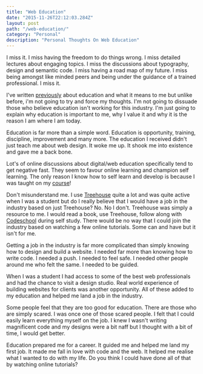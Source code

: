 ```yaml
---
title: "Web Education"
date: "2015-11-26T22:12:03.284Z"
layout: post
path: "/web-education/"
category: "Personal"
description: "Personal Thoughts On Web Education"
---
```


I miss it. I miss having the freedom to do things wrong. I miss detailed lectures about engaging topics. I miss the discussions about typography, design and semantic code. I miss having a road map of my future. I miss being amongst like minded peers and being under the guidance of a trained professional. I miss it.

I've written [previously](http://boagworld.com/reviews/web-design-education-from-the-students-perspective/) about education and what it means to me but unlike before, i'm not going to try and force my thoughts. I'm not going to dissuade those who believe education isn't working for this industry. I'm just going to explain why education is important to me, why I value it and why it is the reason I am where I am today.

Education is far more than a simple word. Education is opportunity, training, discipline, improvement and many more. The education I received didn't just teach me about web design. It woke me up. It shook me into existence and gave me a back bone.

Lot's of online discussions about digital/web education specifically tend to get negative fast. They seem to favour online learning and champion self learning. The only reason I know how to self learn and develop is because I was taught on my [course](http://www.learntheweb.co.uk/)!

Don't misunderstand me. I use [Treehouse](http://teamtreehouse.com/) quite a lot and was quite active when I was a student but do I really believe that I would have a job in the industry based on just Treehouse? No. No I don't. Treehouse was simply a resource to me. I would read a book, use Treehouse, follow along with [Codeschool](https://www.codeschool.com/) during self study. There would be no way that I could join the industry based on watching a few online tutorials. Some can and have but it isn't for me.

Getting a job in the industry is far more complicated than simply knowing how to design and build a website. I needed far more than knowing how to write code. I needed a push. I needed to feel safe. I needed other people around me who felt the same. I needed to be guided.

When I was a student I had access to some of the best web professionals and had the chance to visit a design studio. Real world experience of building websites for clients was another opportunity. All of these added to my education and helped me land a job in the industry.

Some people feel that they are too good for education. There are those who are simply scared. I was once one of those scared people. I felt that I could easily learn everything myself on the job. I knew I wasn't writing magnificent code and my designs were a bit naff but I thought with a bit of time, I would get better.

Education prepared me for a career. It guided me and helped me land my first job. It made me fall in love with code and the web. It helped me realise what I wanted to do with my life. Do you think I could have done all of that by watching online tutorials?
